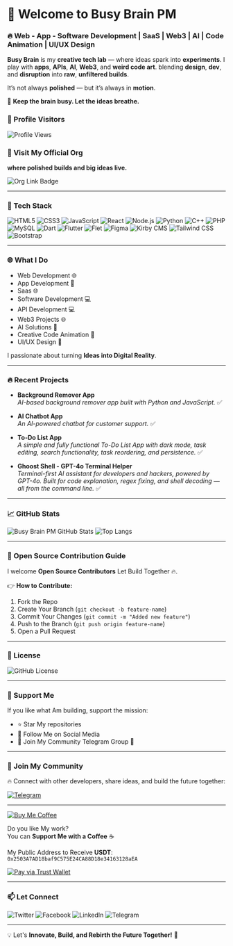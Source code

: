 # 👋 Welcome to Busy Brain PM

### 🔥 Web - App - Software Development | SaaS | Web3 | AI | Code Animation | UI/UX Design

**Busy Brain** is my **creative tech lab** — where ideas spark into **experiments**. I play with **apps**, **APIs**, **AI**, **Web3**, and **weird code art**. blending **design**, **dev**, and **disruption** into **raw**, **unfiltered builds**.  
  
It’s not always **polished** — but it’s always in **motion**.  
  
🧠 **Keep the brain busy. Let the ideas breathe.**

### 🎯 Profile Visitors
![Profile Views](https://komarev.com/ghpvc/?username=BusyBrainPM&label=Profile%20Views&color=blue&style=plastic)

### 🔗 Visit My Official Org  
**where polished builds and big ideas live.**

![Org Link Badge](https://img.shields.io/badge/Rebirth_Core_official-Visit%20Now-blue?style=plastic&logo=github)

---

### 💪 Tech Stack
![HTML5](https://img.shields.io/badge/HTML5-%23E34F26.svg?style=for-the-badge&logo=html5&logoColor=white)
![CSS3](https://img.shields.io/badge/CSS3-%231572B6.svg?style=for-the-badge&logo=css3&logoColor=white)
![JavaScript](https://img.shields.io/badge/JavaScript-%23F7DF1E.svg?style=for-the-badge&logo=javascript&logoColor=black)
![React](https://img.shields.io/badge/React-%2361DAFB.svg?style=for-the-badge&logo=react&logoColor=black)
![Node.js](https://img.shields.io/badge/Node.js-%23339933.svg?style=for-the-badge&logo=node.js&logoColor=white)
![Python](https://img.shields.io/badge/Python-%233776AB.svg?style=for-the-badge&logo=python&logoColor=white)
![C++](https://img.shields.io/badge/C%2B%2B-%2300599C.svg?style=for-the-badge&logo=c%2B%2B&logoColor=white)
![PHP](https://img.shields.io/badge/PHP-%23777BB4.svg?style=for-the-badge&logo=php&logoColor=white)
![MySQL](https://img.shields.io/badge/MySQL-%234479A1.svg?style=for-the-badge&logo=mysql&logoColor=white)
![Dart](https://img.shields.io/badge/Dart-%230175C2.svg?style=for-the-badge&logo=dart&logoColor=white)
![Flutter](https://img.shields.io/badge/Flutter-%2302569B.svg?style=for-the-badge&logo=flutter&logoColor=white)
![Flet](https://img.shields.io/badge/Flet-%232C3E50.svg?style=for-the-badge&logo=flet&logoColor=white)
![Figma](https://img.shields.io/badge/Figma-%23F24E1E.svg?style=for-the-badge&logo=figma&logoColor=white)
![Kirby CMS](https://img.shields.io/badge/Kirby_CMS-000000.svg?style=for-the-badge&logo=kirby&logoColor=white)
![Tailwind CSS](https://img.shields.io/badge/Tailwind_CSS-38B2AC.svg?style=for-the-badge&logo=tailwind-css&logoColor=white)
![Bootstrap](https://img.shields.io/badge/Bootstrap-%2302569B.svg?style=for-the-badge&logo=Bootstrap&logoColor=white)

---

### 🌐 What I Do
- Web Development 🌐 
- App Development 📱  
- Saas 🌐  
- Software Development 💻  
- API Development 💻  
- Web3 Projects 🌐  
- AI Solutions 🤖  
- Creative Code Animation 🎥  
- UI/UX Design 📐 

I passionate about turning **Ideas into Digital Reality**.

---

### 🔥 Recent Projects
- **Background Remover App**  
  _AI-based background remover app built with Python and JavaScript._ ✅  

- **AI Chatbot App**  
  _An AI-powered chatbot for customer support._ ✅  

- **To-Do List App**  
  _A simple and fully functional To-Do List App with dark mode, task editing, search functionality, task reordering, and persistence._ ✅  

- **Ghoost Shell - GPT-4o Terminal Helper**  
  _Terminal-first AI assistant for developers and hackers, powered by GPT-4o. Built for code explanation, regex fixing, and shell decoding — all from the command line._ ✅
---

### 📈 GitHub Stats
![Busy Brain PM GitHub Stats](https://github-readme-stats.vercel.app/api?username=BusyBrainPM&show_icons=true&theme=radical)
![Top Langs](https://github-readme-stats.vercel.app/api/top-langs/?username=BusyBrainPM&layout=compact&theme=radical)

---

### 🤝 Open Source Contribution Guide
I welcome **Open Source Contributors** Let Build Together 🔥.

👉 **How to Contribute:**
1. Fork the Repo  
2. Create Your Branch (`git checkout -b feature-name`)  
3. Commit Your Changes (`git commit -m "Added new feature"`)  
4. Push to the Branch (`git push origin feature-name`)  
5. Open a Pull Request  

---

### 📜 License
![GitHub License](https://img.shields.io/github/license/BusyBrainPM/BusyBrainPM?style=for-the-badge)

---

### 💪 Support Me
If you like what Am building, support the mission:

- ⭐ Star My repositories  
- 📣 Follow Me on Social Media  
- 💬 Join My Community Telegram Group 🚀  

---

### 🎯 Join My Community
🔥 Connect with other developers, share ideas, and build the future together:

[![Telegram](https://img.shields.io/badge/Join%20Our%20Telegram-%2326A5E4.svg?style=for-the-badge&logo=telegram&logoColor=white)](https://t.me/Busy_Brain_PM_Community)

---

[![Buy Me Coffee](https://img.shields.io/badge/Buy%20Me%20Coffee-%23FFDD00.svg?style=for-the-badge&logo=buy-me-a-coffee&logoColor=black)]([https://www.buymeacoffee.com/yourprofile](https://link.trustwallet.com/send?coin=20000714&address=0x2503A7AD18baf9C575E24CA88D18e34163128aEA&token_id=0x55d398326f99059fF775485246999027B3197955))

Do you like My work?  
You can **Support Me with a Coffee** ☕

My Public Address to Receive **USDT**:  
`0x2503A7AD18baf9C575E24CA88D18e34163128aEA`

[![Pay via Trust Wallet](https://img.shields.io/badge/Pay%20via%20Trust%20Wallet-%23007AFF.svg?style=for-the-badge&logo=trustwallet&logoColor=white)](https://link.trustwallet.com/send?coin=20000714&address=0x2503A7AD18baf9C575E24CA88D18e34163128aEA&token_id=0x55d398326f99059fF775485246999027B3197955)

---

### 📫 Let Connect

![Twitter](https://img.shields.io/badge/x-%231DA1F2.svg?style=for-the-badge&logo=x&logoColor=white&link=https://x.com/Busy_Brain_PM)
![Facebook](https://img.shields.io/badge/Facebook-%231877F2.svg?style=for-the-badge&logo=facebook&logoColor=white&link=https://web.facebook.com/BusyBrainPM/)
![LinkedIn](https://img.shields.io/badge/LinkedIn-%230A66C2.svg?style=for-the-badge&logo=linkedin&logoColor=white&link=https://www.linkedin.com/in/busy-brain-pm-b27647291?miniProfileUrn=urn%3Ali%3Afs_miniProfile%3AACoAAEbAkY8BMb-d2oJY6qKWRMUTVMHHi3_XTaI&lipi=urn%3Ali%3Apage%3Ad_flagship3_search_srp_all%3B6FKrUPsGR6CetMvx99o49A%3D%3D)
![Telegram](https://img.shields.io/badge/Telegram-%2326A5E4.svg?style=for-the-badge&logo=telegram&logoColor=white&link=https://t.me/Busy_Brain_PM)

---

💡 Let's **Innovate, Build, and Rebirth the Future Together!** 🚀
